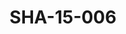 ---
pid: SHA-15-006
title: SHA-15-006
language: en
collection: Sharhabil Ahmed
original_label: 
rights: Sharhabil Ahmed
location_of_original: Sharhabil Ahmed
photographer_or_studio: 
scanned_from: photograph 12.2 by 16.4
_date: '1962'
location: Ethiopia, Addis Ababa
description: Sharhabil Ahmed other Sudanese and Ethiopian musicians and Sudanese diplomats
additional_notes: 
permission_display: 'yes'
on_server: 'no'
on_website: 'no'
permalink: /archive/en/sha-15-006.html
layout: photo-page
---